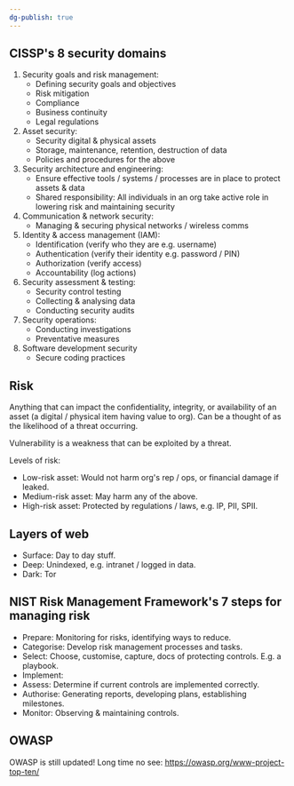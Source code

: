 ```yaml
---
dg-publish: true
---
```

## CISSP's 8 security domains

1. Security goals and risk management:
   - Defining security goals and objectives
   - Risk mitigation
   - Compliance
   - Business continuity
   - Legal regulations
2. Asset security:
   - Security digital & physical assets
   - Storage, maintenance, retention, destruction of data
   - Policies and procedures for the above
3. Security architecture and engineering:
   - Ensure effective tools / systems / processes are in place to protect assets & data
   - Shared responsibility: All individuals in an org take active role in lowering risk and maintaining security
4. Communication & network security:
   - Managing & securing physical networks / wireless comms
5. Identity & access management (IAM):
   - Identification (verify who they are e.g. username)
   - Authentication (verify their identity e.g. password / PIN)
   - Authorization (verify access)
   - Accountability (log actions)
6. Security assessment & testing:
   - Security control testing
   - Collecting & analysing data
   - Conducting security audits
7. Security operations:
   - Conducting investigations
   - Preventative measures
8. Software development security
   - Secure coding practices

## Risk

Anything that can impact the confidentiality, integrity, or availability of an asset (a digital / physical item having value to org). Can be a thought of as the likelihood of a threat occurring.

Vulnerability is a weakness that can be exploited by a threat.

Levels of risk:

- Low-risk asset: Would not harm org's rep / ops, or financial damage if leaked.
- Medium-risk asset: May harm any of the above.
- High-risk asset: Protected by regulations / laws, e.g. IP, PII, SPII.

## Layers of web

- Surface: Day to day stuff.
- Deep: Unindexed, e.g. intranet / logged in data.
- Dark: Tor

## NIST Risk Management Framework's 7 steps for managing risk

- Prepare: Monitoring for risks, identifying ways to reduce.
- Categorise: Develop risk management processes and tasks.
- Select: Choose, customise, capture, docs of protecting controls. E.g. a playbook.
- Implement:
- Assess: Determine if current controls are implemented correctly.
- Authorise: Generating reports, developing plans, establishing milestones.
- Monitor: Observing & maintaining controls.

## OWASP

OWASP is still updated! Long time no see: <https://owasp.org/www-project-top-ten/>

